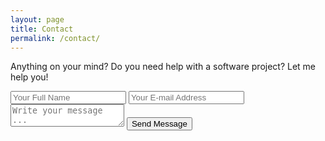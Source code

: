 ```yaml
---
layout: page
title: Contact
permalink: /contact/
---
```


Anything on your mind? Do you need help with a software project? Let me help you!

<form action="https://getsimpleform.com/messages?form_api_token=a7a9b87fc673370ced07055043329c51" method="post">
  <!-- the redirect_to is optional, the form will redirect to the referrer on submission -->
  <input type='hidden' name='redirect_to' value='http://mikeMedis.tech/thank-you/' />
  <input type='text' name='name' placeholder='Your Full Name' />
  <input type='email' name='email' placeholder='Your E-mail Address' />
  <textarea name='message' placeholder='Write your message ...'></textarea>
  <input type='submit' value='Send Message' />
</form>
